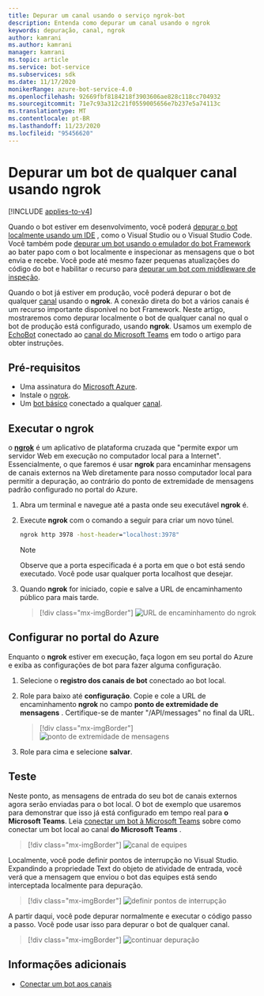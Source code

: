 ```yaml
---
title: Depurar um canal usando o serviço ngrok-bot
description: Entenda como depurar um canal usando o ngrok
keywords: depuração, canal, ngrok
author: kamrani
ms.author: kamrani
manager: kamrani
ms.topic: article
ms.service: bot-service
ms.subservices: sdk
ms.date: 11/17/2020
monikerRange: azure-bot-service-4.0
ms.openlocfilehash: 92669fbf8184218f3903606ae828c118cc704932
ms.sourcegitcommit: 71e7c93a312c21f0559005656e7b237e5a74113c
ms.translationtype: MT
ms.contentlocale: pt-BR
ms.lasthandoff: 11/23/2020
ms.locfileid: "95456620"
---
```

# <a name="debug-a-bot-from-any-channel-using-ngrok"></a>Depurar um bot de qualquer canal usando ngrok

[!INCLUDE [applies-to-v4](includes/applies-to-v4-current.md)]

Quando o bot estiver em desenvolvimento, você poderá [depurar o bot localmente usando um IDE](bot-service-debug-bot.md) , como o Visual Studio ou o Visual Studio Code. Você também pode [depurar um bot usando o emulador do bot Framework](bot-service-debug-emulator.md) ao bater papo com o bot localmente e inspecionar as mensagens que o bot envia e recebe. Você pode até mesmo fazer pequenas atualizações do código do bot e habilitar o recurso para [depurar um bot com middleware de inspeção](bot-service-debug-inspection-middleware.md).

Quando o bot já estiver em produção, você poderá depurar o bot de qualquer [canal](bot-service-manage-channels.md) usando o **ngrok**. A conexão direta do bot a vários canais é um recurso importante disponível no bot Framework. Neste artigo, mostraremos como depurar localmente o bot de qualquer canal no qual o bot de produção está configurado, usando **ngrok**. Usamos um exemplo de [EchoBot](https://github.com/microsoft/BotBuilder-Samples/tree/main/samples/csharp_dotnetcore/02.echo-bot) conectado ao [canal do Microsoft Teams](channel-connect-teams.md) em todo o artigo para obter instruções.

<!-- the Bot Framework Emulator uses an instance of the [Web Chat control](https://github.com/Microsoft/BotFramework-WebChat), which is only used in DirectLine, or embedded into web sites using a standard or custom configuration. Popular third party channels such as Slack, Facebook Messenger, Kik, etc. all implement their own chat channel user interfaces. In this article, we'll discuss how you can locally debug your bot from any channel your production bot is configured for, using [ngrok](https://ngrok.com/docs). -->

## <a name="prerequisites"></a>Pré-requisitos

* Uma assinatura do [Microsoft Azure](https://azure.microsoft.com/).
* Instale o [ngrok](https://ngrok.com/).
* Um [bot básico](https://github.com/microsoft/BotBuilder-Samples/tree/main/samples/csharp_dotnetcore/02.echo-bot) conectado a qualquer [canal](bot-service-manage-channels.md).

## <a name="run-ngrok"></a>Executar o ngrok

o [**ngrok**](https://ngrok.com/docs) é um aplicativo de plataforma cruzada que "permite expor um servidor Web em execução no computador local para a Internet". Essencialmente, o que faremos é usar **ngrok** para encaminhar mensagens de canais externos na Web diretamente para nosso computador local para permitir a depuração, ao contrário do ponto de extremidade de mensagens padrão configurado no portal do Azure.

1. Abra um terminal e navegue até a pasta onde seu executável **ngrok** é.

2. Execute **ngrok** com o comando a seguir para criar um novo túnel.

    ```cmd
    ngrok http 3978 -host-header="localhost:3978"
    ```

    > [!NOTE]
    > Observe que a porta especificada é a porta em que o bot está sendo executado. Você pode usar qualquer porta localhost que desejar.

3. Quando **ngrok** for iniciado, copie e salve a URL de encaminhamento público para mais tarde.

    > [!div class="mx-imgBorder"]
    > ![URL de encaminhamento do ngrok](./media/debug-ngrok/ngrok-forwarding-url.png)

## <a name="configure-in-azure-portal"></a>Configurar no portal do Azure

Enquanto o **ngrok** estiver em execução, faça logon em seu portal do Azure e exiba as configurações de bot para fazer alguma configuração.

1. Selecione o **registro dos canais de bot** conectado ao bot local.

2. Role para baixo até **configuração**. Copie e cole a URL de encaminhamento **ngrok** no campo **ponto de extremidade de mensagens** . Certifique-se de manter "/API/messages" no final da URL.

    > [!div class="mx-imgBorder"]
    > ![ponto de extremidade de mensagens](./media/debug-ngrok/messaging-endpoint.png)

3. Role para cima e selecione **salvar**.

## <a name="test"></a>Teste

Neste ponto, as mensagens de entrada do seu bot de canais externos agora serão enviadas para o bot local. O bot de exemplo que usaremos para demonstrar que isso já está configurado em tempo real para **o Microsoft Teams**. Leia [conectar um bot à Microsoft Teams](channel-connect-teams.md) sobre como conectar um bot local ao canal **do Microsoft Teams** .

> [!div class="mx-imgBorder"]
> ![canal de equipes](./media/debug-ngrok/teams-channel.png)

Localmente, você pode definir pontos de interrupção no Visual Studio. Expandindo a propriedade Text do objeto de atividade de entrada, você verá que a mensagem que enviou o bot das equipes está sendo interceptada localmente para depuração.

> [!div class="mx-imgBorder"]
> ![definir pontos de interrupção](./media/debug-ngrok/breakpoint.png)

A partir daqui, você pode depurar normalmente e executar o código passo a passo. Você pode usar isso para depurar o bot de qualquer canal.

> [!div class="mx-imgBorder"]
> ![continuar depuração](./media/debug-ngrok/debug-continue.png)

## <a name="additional-information"></a>Informações adicionais

* [Conectar um bot aos canais](bot-service-manage-channels.md)
